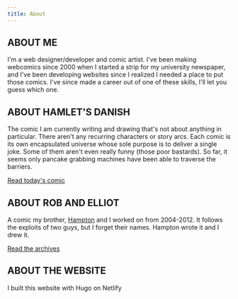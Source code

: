 ```yaml
---
title: About
---
```

## ABOUT ME

I'm a web designer/developer and comic artist. I've been making webcomics since 2000 when I started a strip for my university newspaper, and I've been developing websites since I realized I needed a place to put those comics. I've since made a career out of one of these skills, I'll let you guess which one.

## ABOUT HAMLET'S DANISH

The comic I am currently writing and drawing that's not about anything in particular. There aren't any recurring characters or story arcs. Each comic is its own encapsulated universe whose sole purpose is to deliver a single joke. Some of them aren't even really funny (those poor bastards). So far, it seems only pancake grabbing machines have been able to traverse the barriers.

[Read today's comic](/hamlets-danish)

## ABOUT ROB AND ELLIOT

A comic my brother, [Hampton](http://hamptonyount.com/) and I worked on from 2004-2012. It follows the exploits of two guys, but I forget their names. Hampton wrote it and I drew it.

[Read the archives](/rae-comic)

## ABOUT THE WEBSITE

I built this website with Hugo on Netlify
